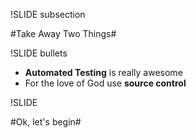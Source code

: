 !SLIDE subsection

#Take Away Two Things#

!SLIDE bullets

* __Automated Testing__ is really awesome
* For the love of God use __source control__

!SLIDE

#Ok, let's begin#